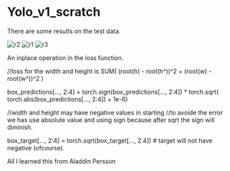 # Yolo_v1_scratch

There are some results on the test data.

![r2](https://user-images.githubusercontent.com/75822824/144744641-91a93a42-12e4-4395-bb1c-31755668a768.png)
![r1](https://user-images.githubusercontent.com/75822824/144744613-600b52da-c0f6-4fd3-9269-1cc3d9740883.png)
![r3](https://user-images.githubusercontent.com/75822824/144744614-4ed22722-27c1-4e04-82fb-1c8b171ef947.png)

An inplace operation in the loss function.

//loss for the width and height is SUM( (root(h) - root(h^))^2 + (root(w) - root(w^))^2 )

box_predictions[..., 2:4] = torch.sign(box_predictions[..., 2:4]) * torch.sqrt(
torch.abs(box_predictions[..., 2:4]) + 1e-6) 

//width and height may have negative values in starting
//to avoide the error we has use absolute value and using sign because after sqrt the sign will diminish.

box_target[..., 2:4] = torch.sqrt(box_target[..., 2:4]) # target will not have negative (ofcourse).







All I learned this from Aladdin Persson
